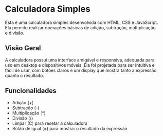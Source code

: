# Calculadora Simples

Esta é uma calculadora simples desenvolvida com HTML, CSS e JavaScript. Ela permite realizar operações básicas de adição, subtração, multiplicação e divisão.

## Visão Geral

A calculadora possui uma interface amigável e responsiva, adequada para uso em desktop e dispositivos móveis. Ela foi projetada para ser intuitiva e fácil de usar, com botões claros e um display que mostra tanto a expressão quanto o resultado.

## Funcionalidades

- Adição (+)
- Subtração (-)
- Multiplicação (*)
- Divisão (/)
- Limpar (C) para resetar a calculadora
- Botão de igual (=) para mostrar o resultado da expressão
